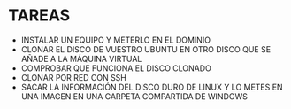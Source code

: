 # TAREAS
- INSTALAR UN EQUIPO Y METERLO EN EL DOMINIO
- CLONAR EL DISCO DE VUESTRO UBUNTU EN OTRO DISCO QUE SE AÑADE A LA MÁQUINA VIRTUAL
- COMPROBAR QUE FUNCIONA EL DISCO CLONADO
- CLONAR POR RED CON SSH
- SACAR LA INFORMACIÓN DEL DISCO DURO DE LINUX Y LO METES EN UNA IMAGEN EN UNA CARPETA COMPARTIDA DE WINDOWS
